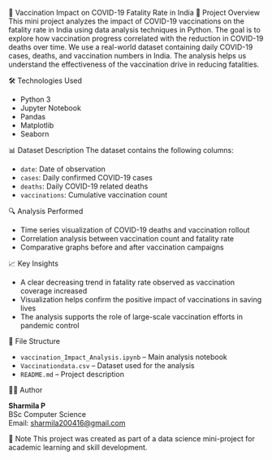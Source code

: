  🦠 Vaccination Impact on COVID-19 Fatality Rate in India
📌 Project Overview
This mini project analyzes the impact of COVID-19 vaccinations on the fatality rate in India using data analysis techniques in Python. The goal is to explore how vaccination progress correlated with the reduction in COVID-19 deaths over time.
We use a real-world dataset containing daily COVID-19 cases, deaths, and vaccination numbers in India. The analysis helps us understand the effectiveness of the vaccination drive in reducing fatalities.

🛠️ Technologies Used
- Python 3  
- Jupyter Notebook  
- Pandas  
- Matplotlib  
- Seaborn  

📊 Dataset Description
The dataset contains the following columns:
- `date`: Date of observation
- `cases`: Daily confirmed COVID-19 cases
- `deaths`: Daily COVID-19 related deaths
- `vaccinations`: Cumulative vaccination count

🔍 Analysis Performed
- Time series visualization of COVID-19 deaths and vaccination rollout
- Correlation analysis between vaccination count and fatality rate
- Comparative graphs before and after vaccination campaigns

📈 Key Insights
- A clear decreasing trend in fatality rate observed as vaccination coverage increased
- Visualization helps confirm the positive impact of vaccinations in saving lives
- The analysis supports the role of large-scale vaccination efforts in pandemic control

📁 File Structure
- `vaccination_Impact_Analysis.ipynb` – Main analysis notebook
- `Vaccinationdata.csv` – Dataset used for the analysis
- `README.md` – Project description

👩‍💻 Author

**Sharmila P**  
BSc Computer Science  
Email: sharmila200416@gmail.com  

📌 Note
This project was created as part of a data science mini-project for academic learning and skill development.
